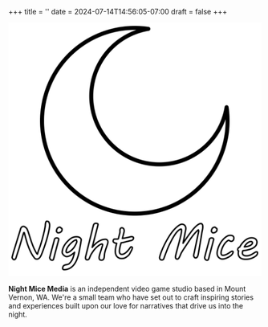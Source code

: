 +++
title = ''
date = 2024-07-14T14:56:05-07:00
draft = false
+++

<img class="nozoom" style="margin-left: auto; margin-right: auto" src="NightMice_Logo_Transparent_Welcome.png" width="575">

__Night Mice Media__ is an independent video game studio based in Mount Vernon, WA. We're a small team who have set out to craft inspiring stories and experiences built upon our love for narratives that drive us into the night.


